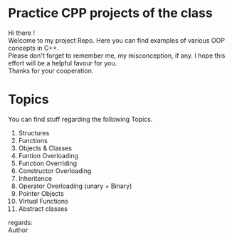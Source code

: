 # Practice CPP projects of the class
Hi there ! <br> 
Welcome to my project Repo. Here you can find examples of various OOP concepts in C++.<br>
Please don't forget to remember me, my misconception, if any. 
I hope this effort will be a helpful favour for you.<br> 
Thanks for your cooperation.<br>
# Topics
You can find stuff regarding the following Topics.
<ol>
<li> Structures 
<li> Functions 
<li> Objects & Classes 
<li> Funtion Overloading
<li> Function Overriding
<li> Constructor Overloading
<li> Inheritence
<li> Operator Overloading (unary + Binary)
<li> Pointer Objects
<li> Virtual Functions
<li> Abstract classes
</ol>

regards: <br>
Author
